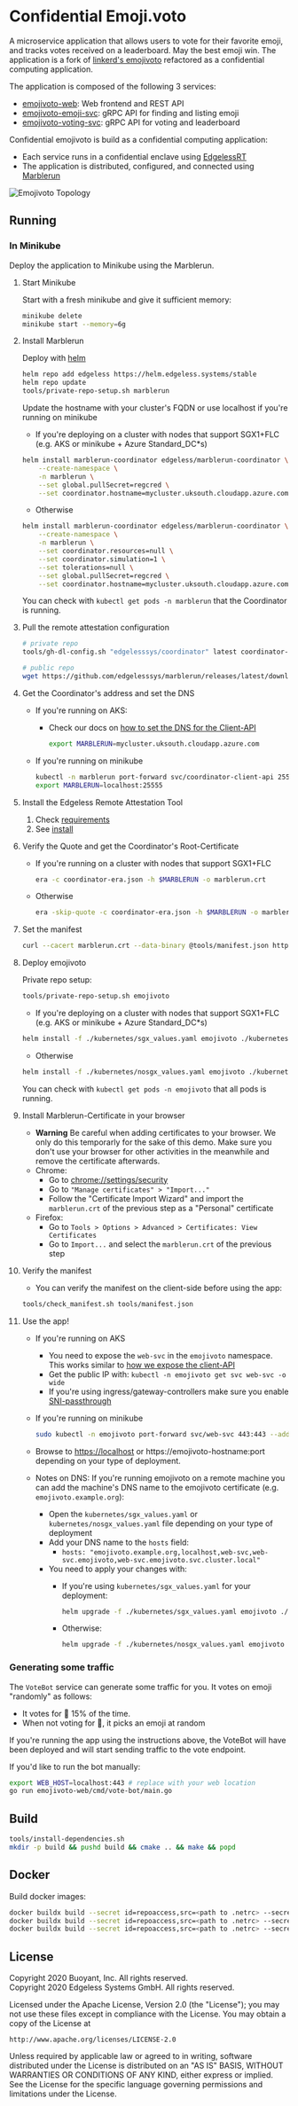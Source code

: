 # Confidential Emoji.voto

A microservice application that allows users to vote for their favorite emoji,
and tracks votes received on a leaderboard. May the best emoji win.
The application is a fork of [linkerd's emojivoto](https://github.com/BuoyantIO/emojivoto) refactored as a confidential computing application.

The application is composed of the following 3 services:

* [emojivoto-web](emojivoto-web/): Web frontend and REST API
* [emojivoto-emoji-svc](emojivoto-emoji-svc/): gRPC API for finding and listing emoji
* [emojivoto-voting-svc](emojivoto-voting-svc/): gRPC API for voting and leaderboard

Confidential emojivoto is build as a confidential computing application:

* Each service runs in a confidential enclave using [EdgelessRT](https://www.edgeless.systems/)
* The application is distributed, configured, and connected using [Marblerun](https://www.edgeless.systems/)

![Emojivoto Topology](assets/emojivoto-topology.gif "Emojivoto Topology")

## Running

### In Minikube

Deploy the application to Minikube using the Marblerun.

1. Start Minikube

   Start with a fresh minikube and give it sufficient memory:

   ```bash
   minikube delete
   minikube start --memory=6g
   ```

1. Install Marblerun

    Deploy with [helm](https://helm.sh/docs/intro/install/)

    ```bash
    helm repo add edgeless https://helm.edgeless.systems/stable
    helm repo update
    tools/private-repo-setup.sh marblerun
    ```

    Update the hostname with your cluster's FQDN or use localhost if you're running on minikube

    * If you're deploying on a cluster with nodes that support SGX1+FLC (e.g. AKS or minikube + Azure Standard_DC*s)

    ```bash
    helm install marblerun-coordinator edgeless/marblerun-coordinator \
        --create-namespace \
        -n marblerun \
        --set global.pullSecret=regcred \
        --set coordinator.hostname=mycluster.uksouth.cloudapp.azure.com
    ```

    * Otherwise

    ```bash
    helm install marblerun-coordinator edgeless/marblerun-coordinator \
        --create-namespace \
        -n marblerun \
        --set coordinator.resources=null \
        --set coordinator.simulation=1 \
        --set tolerations=null \
        --set global.pullSecret=regcred \
        --set coordinator.hostname=mycluster.uksouth.cloudapp.azure.com
    ```

    You can check with `kubectl get pods -n marblerun` that the Coordinator is running.

1. Pull the remote attestation configuration

    ```bash
    # private repo
    tools/gh-dl-config.sh "edgelesssys/coordinator" latest coordinator-era.json
    ```

    ```bash
    # public repo
    wget https://github.com/edgelesssys/marblerun/releases/latest/download/coordinator-era.json
    ```

1. Get the Coordinator's address and set the DNS

    * If you're running on AKS:
        * Check our docs on [how to set the DNS for the Client-API](TODO) 

            ```bash
            export MARBLERUN=mycluster.uksouth.cloudapp.azure.com
            ```

    * If you're running on minikube

        ```bash
        kubectl -n marblerun port-forward svc/coordinator-client-api 25555:25555 --address localhost >/dev/null &
        export MARBLERUN=localhost:25555
        ```

1. Install the Edgeless Remote Attestation Tool
    1. Check [requirements](https://github.com/edgelesssys/era#requirements)
    2. See [install](https://github.com/edgelesssys/era#install)

1. Verify the Quote and get the Coordinator's Root-Certificate
    * If you're running on a cluster with nodes that support SGX1+FLC

        ```bash
        era -c coordinator-era.json -h $MARBLERUN -o marblerun.crt
        ```

    * Otherwise

        ```bash
        era -skip-quote -c coordinator-era.json -h $MARBLERUN -o marblerun.crt
        ```

1. Set the manifest

    ```bash
    curl --cacert marblerun.crt --data-binary @tools/manifest.json https://$MARBLERUN/manifest
    ```

1. Deploy emojivoto

    Private repo setup:

    ```bash
    tools/private-repo-setup.sh emojivoto
    ```

    * If you're deploying on a cluster with nodes that support SGX1+FLC (e.g. AKS or minikube + Azure Standard_DC*s)

    ```bash
    helm install -f ./kubernetes/sgx_values.yaml emojivoto ./kubernetes --create-namespace -n emojivoto
    ```

    * Otherwise

    ```bash
    helm install -f ./kubernetes/nosgx_values.yaml emojivoto ./kubernetes --create-namespace -n emojivoto
    ```

    You can check with `kubectl get pods -n emojivoto` that all pods is running.

1. Install Marblerun-Certificate in your browser
    * **Warning** Be careful when adding certificates to your browser. We only do this temporarly for the sake of this demo. Make sure you don't use your browser for other activities in the meanwhile and remove the certificate afterwards.
    * Chrome:
        * Go to <chrome://settings/security>
        * Go to `"Manage certificates" > "Import..."`
        * Follow the "Certificate Import Wizard" and import the `marblerun.crt` of the previous step as a "Personal" certificate
    * Firefox:
        * Go to `Tools > Options > Advanced > Certificates: View Certificates`
        * Go to `Import...` and select the `marblerun.crt` of the previous step

1. Verify the manifest
    * You can verify the manifest on the client-side before using the app:

    ```bash
    tools/check_manifest.sh tools/manifest.json
    ```

1. Use the app!
    * If you're running on AKS
        * You need to expose the `web-svc` in the `emojivoto` namespace. This works similar to [how we expose the client-API](TODO)
        * Get the public IP with: `kubectl -n emojivoto get svc web-svc -o wide`
        * If you're using ingress/gateway-controllers make sure you enable [SNI-passthrough](TODO)
    * If you're running on minikube

        ```bash
        sudo kubectl -n emojivoto port-forward svc/web-svc 443:443 --address 0.0.0.0
        ```

    * Browse to [https://localhost](https://localhost) or https://emojivoto-hostname:port depending on your type of deployment.
    * Notes on DNS: If you're running emojivoto on a remote machine you can add the machine's DNS name to the emojivoto certificate (e.g. `emojivoto.example.org`):
        * Open the `kubernetes/sgx_values.yaml` or `kubernetes/nosgx_values.yaml` file depending on your type of deployment
        * Add your DNS name to the `hosts` field:
            * `hosts: "emojivoto.example.org,localhost,web-svc,web-svc.emojivoto,web-svc.emojivoto.svc.cluster.local"`
        * You need to apply your changes with:
            * If you're using `kubernetes/sgx_values.yaml` for your deployment:

                ```bash
                helm upgrade -f ./kubernetes/sgx_values.yaml emojivoto ./kubernetes -n emojivoto
                ```

            * Otherwise:

                ```bash
                helm upgrade -f ./kubernetes/nosgx_values.yaml emojivoto ./kubernetes -n emojivoto
                ```

### Generating some traffic

The `VoteBot` service can generate some traffic for you. It votes on emoji
"randomly" as follows:

* It votes for :doughnut: 15% of the time.
* When not voting for :doughnut:, it picks an emoji at random

If you're running the app using the instructions above, the VoteBot will have
been deployed and will start sending traffic to the vote endpoint.

If you'd like to run the bot manually:

```bash
export WEB_HOST=localhost:443 # replace with your web location
go run emojivoto-web/cmd/vote-bot/main.go
```

## Build

```bash
tools/install-dependencies.sh
mkdir -p build && pushd build && cmake .. && make && popd
```

## Docker

Build docker images:

```bash
docker buildx build --secret id=repoaccess,src=<path to .netrc> --secret id=signingkey,src=<path to private.pem> --target release_web --tag ghcr.io/edgelesssys/emojivoto-web:latest .
docker buildx build --secret id=repoaccess,src=<path to .netrc> --secret id=signingkey,src=<path to private.pem> --target release_emoji_svc --tag ghcr.io/edgelesssys/emojivoto-emoji-svc:latest .
docker buildx build --secret id=repoaccess,src=<path to .netrc> --secret id=signingkey,src=<path to private.pem> --target release_voting_svc --tag ghcr.io/edgelesssys/emojivoto-voting-svc:latest .
```

## License

Copyright 2020 Buoyant, Inc. All rights reserved.\
Copyright 2020 Edgeless Systems GmbH. All rights reserved.

Licensed under the Apache License, Version 2.0 (the "License"); you may not use
these files except in compliance with the License. You may obtain a copy of the
License at

    http://www.apache.org/licenses/LICENSE-2.0

Unless required by applicable law or agreed to in writing, software distributed
under the License is distributed on an "AS IS" BASIS, WITHOUT WARRANTIES OR
CONDITIONS OF ANY KIND, either express or implied. See the License for the
specific language governing permissions and limitations under the License.
